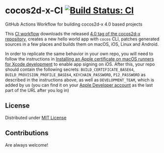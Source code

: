 # cocos2d-x-CI [![Build Status: CI](https://github.com/CrowdsTech/cocos2d-x-CI/workflows/CI/badge.svg)](https://github.com/CrowdsTech/cocos2d-x-CI/actions)

GitHub Actions Workflow for building cocos2d-x 4.0 based projects

This [CI workflow](.github/workflows/ci.yml) downloads the released [4.0 tag of the cocos2d-x repository](https://github.com/cocos2d/cocos2d-x/releases/tag/cocos2d-x-4.0), creates a new hello world app with `cocos` CLI, patches generated sources in a few places and builds them on macOS, iOS, Linux and Android.

In order to replicate the same behavior in your own repo, you will need to follow the instructions in [Installing an Apple certificate on macOS runners for Xcode development](https://docs.github.com/en/actions/deployment/installing-an-apple-certificate-on-macos-runners-for-xcode-development) to enable app signing on iOS. After this, your repo should contain the following secrets: `BUILD_CERTIFICATE_BASE64`, `BUILD_PROVISION_PROFILE_BASE64`, `KEYCHAIN_PASSWORD`, `P12_PASSWORD` as described in the instructions above, as well as `DEVELOPMENT_TEAM`, which is added by us (you can find it on your [Apple Developer account](https://developer.apple.com/account/#/membership) as the last part of the URL after you log in)

## License
Distributed under [MIT License](LICENSE)

## Contributions
Are always welcome!
